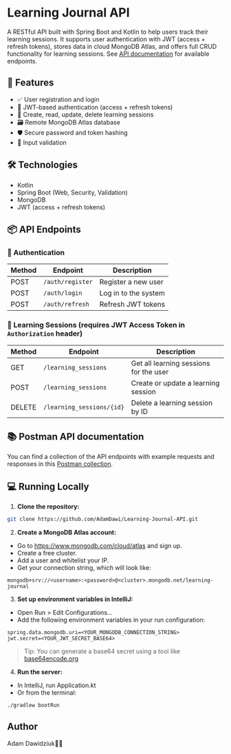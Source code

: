 # Learning Journal API

A RESTful API built with Spring Boot and Kotlin to help users track their learning sessions. It supports user authentication with JWT (access + refresh tokens), stores data in cloud MongoDB Atlas, and offers full CRUD functionality for learning sessions. See [API documentation](#-postman-api-documentation) for available endpoints.

## 🚀 Features

- ✅ User registration and login
- 🔐 JWT-based authentication (access + refresh tokens)
- 🧾 Create, read, update, delete learning sessions
- 🗃️ Remote MongoDB Atlas database
- 🛡️ Secure password and token hashing
- 📏 Input validation

## 🛠 Technologies

- Kotlin
- Spring Boot (Web, Security, Validation)
- MongoDB
- JWT (access + refresh tokens)

## 📦 API Endpoints

### 🔐 Authentication

| Method | Endpoint         | Description            |
|--------|------------------|------------------------|
| POST   | `/auth/register` | Register a new user    |
| POST   | `/auth/login`    | Log in to the system   |
| POST   | `/auth/refresh`  | Refresh JWT tokens     |

### 🧠 Learning Sessions (requires JWT Access Token in `Authorization` header)

| Method | Endpoint                      | Description                                 |
|--------|-------------------------------|---------------------------------------------|
| GET    | `/learning_sessions`          | Get all learning sessions for the user     |
| POST   | `/learning_sessions`          | Create or update a learning session        |
| DELETE | `/learning_sessions/{id}`     | Delete a learning session by ID            |

## 📚 Postman API documentation
You can find a collection of the API endpoints with example requests and responses in this [Postman collection](https://documenter.getpostman.com/view/36810282/2sB2ixiDNG).

## 💻 Running Locally

1. **Clone the repository:**
```bash
git clone https://github.com/AdamDawi/Learning-Journal-API.git
```
2. **Create a MongoDB Atlas account:**
- Go to https://www.mongodb.com/cloud/atlas and sign up.
- Create a free cluster.
- Add a user and whitelist your IP.
- Get your connection string, which will look like:
```
mongodb+srv://<username>:<password>@<cluster>.mongodb.net/learning-journal
```
3. **Set up environment variables in IntelliJ:**
- Open Run > Edit Configurations...
- Add the following environment variables in your run configuration:
```
spring.data.mongodb.uri=<YOUR_MONGODB_CONNECTION_STRING>
jwt.secret=<YOUR_JWT_SECRET_BASE64>
```
> Tip: You can generate a base64 secret using a tool like [base64encode.org]()

4. **Run the server:**
- In IntelliJ, run Application.kt
- Or from the terminal:
```bash
./gradlew bootRun
```
## Author

Adam Dawidziuk🧑‍💻
